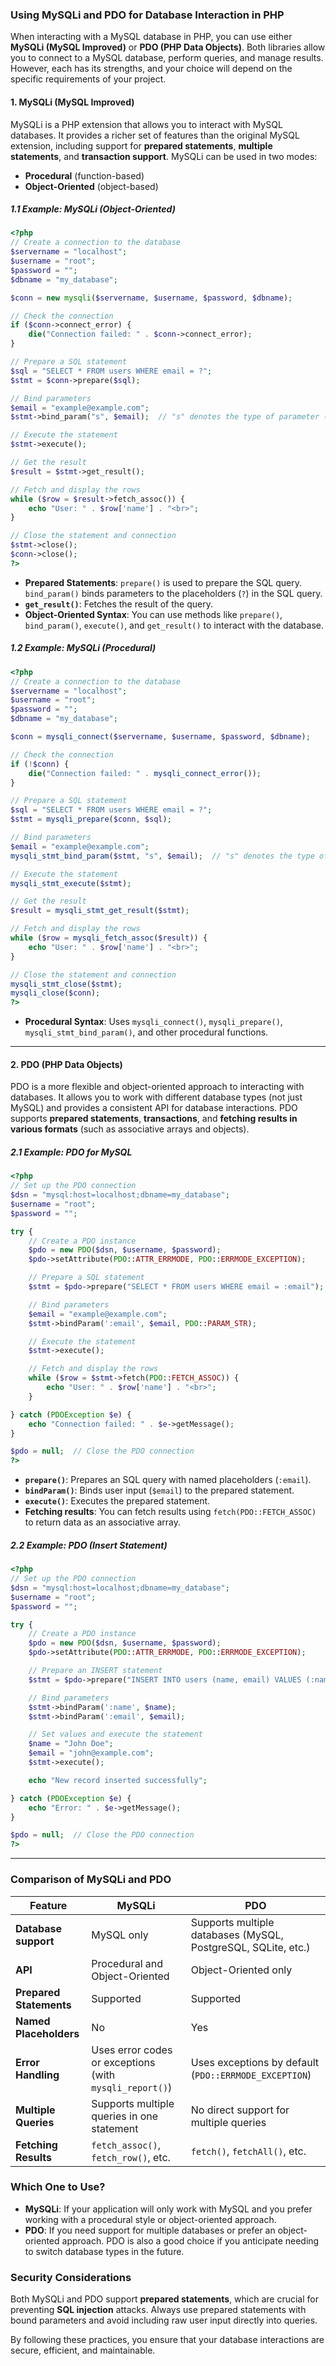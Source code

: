 ### **Using MySQLi and PDO for Database Interaction in PHP**

When interacting with a MySQL database in PHP, you can use either **MySQLi (MySQL Improved)** or **PDO (PHP Data Objects)**. Both libraries allow you to connect to a MySQL database, perform queries, and manage results. However, each has its strengths, and your choice will depend on the specific requirements of your project.

#### **1. MySQLi (MySQL Improved)**

MySQLi is a PHP extension that allows you to interact with MySQL databases. It provides a richer set of features than the original MySQL extension, including support for **prepared statements**, **multiple statements**, and **transaction support**. MySQLi can be used in two modes:

- **Procedural** (function-based)
- **Object-Oriented** (object-based)

##### **1.1 Example: MySQLi (Object-Oriented)**

```php
<?php
// Create a connection to the database
$servername = "localhost";
$username = "root";
$password = "";
$dbname = "my_database";

$conn = new mysqli($servername, $username, $password, $dbname);

// Check the connection
if ($conn->connect_error) {
    die("Connection failed: " . $conn->connect_error);
}

// Prepare a SQL statement
$sql = "SELECT * FROM users WHERE email = ?";
$stmt = $conn->prepare($sql);

// Bind parameters
$email = "example@example.com";
$stmt->bind_param("s", $email);  // "s" denotes the type of parameter (string)

// Execute the statement
$stmt->execute();

// Get the result
$result = $stmt->get_result();

// Fetch and display the rows
while ($row = $result->fetch_assoc()) {
    echo "User: " . $row['name'] . "<br>";
}

// Close the statement and connection
$stmt->close();
$conn->close();
?>
```

- **Prepared Statements**: `prepare()` is used to prepare the SQL query. `bind_param()` binds parameters to the placeholders (`?`) in the SQL query.
- **`get_result()`**: Fetches the result of the query.
- **Object-Oriented Syntax**: You can use methods like `prepare()`, `bind_param()`, `execute()`, and `get_result()` to interact with the database.

##### **1.2 Example: MySQLi (Procedural)**

```php
<?php
// Create a connection to the database
$servername = "localhost";
$username = "root";
$password = "";
$dbname = "my_database";

$conn = mysqli_connect($servername, $username, $password, $dbname);

// Check the connection
if (!$conn) {
    die("Connection failed: " . mysqli_connect_error());
}

// Prepare a SQL statement
$sql = "SELECT * FROM users WHERE email = ?";
$stmt = mysqli_prepare($conn, $sql);

// Bind parameters
$email = "example@example.com";
mysqli_stmt_bind_param($stmt, "s", $email);  // "s" denotes the type of parameter (string)

// Execute the statement
mysqli_stmt_execute($stmt);

// Get the result
$result = mysqli_stmt_get_result($stmt);

// Fetch and display the rows
while ($row = mysqli_fetch_assoc($result)) {
    echo "User: " . $row['name'] . "<br>";
}

// Close the statement and connection
mysqli_stmt_close($stmt);
mysqli_close($conn);
?>
```

- **Procedural Syntax**: Uses `mysqli_connect()`, `mysqli_prepare()`, `mysqli_stmt_bind_param()`, and other procedural functions.

---

#### **2. PDO (PHP Data Objects)**

PDO is a more flexible and object-oriented approach to interacting with databases. It allows you to work with different database types (not just MySQL) and provides a consistent API for database interactions. PDO supports **prepared statements**, **transactions**, and **fetching results in various formats** (such as associative arrays and objects).

##### **2.1 Example: PDO for MySQL**

```php
<?php
// Set up the PDO connection
$dsn = "mysql:host=localhost;dbname=my_database";
$username = "root";
$password = "";

try {
    // Create a PDO instance
    $pdo = new PDO($dsn, $username, $password);
    $pdo->setAttribute(PDO::ATTR_ERRMODE, PDO::ERRMODE_EXCEPTION);

    // Prepare a SQL statement
    $stmt = $pdo->prepare("SELECT * FROM users WHERE email = :email");

    // Bind parameters
    $email = "example@example.com";
    $stmt->bindParam(':email', $email, PDO::PARAM_STR);

    // Execute the statement
    $stmt->execute();

    // Fetch and display the rows
    while ($row = $stmt->fetch(PDO::FETCH_ASSOC)) {
        echo "User: " . $row['name'] . "<br>";
    }

} catch (PDOException $e) {
    echo "Connection failed: " . $e->getMessage();
}

$pdo = null;  // Close the PDO connection
?>
```

- **`prepare()`**: Prepares an SQL query with named placeholders (`:email`).
- **`bindParam()`**: Binds user input (`$email`) to the prepared statement.
- **`execute()`**: Executes the prepared statement.
- **Fetching results**: You can fetch results using `fetch(PDO::FETCH_ASSOC)` to return data as an associative array.

##### **2.2 Example: PDO (Insert Statement)**

```php
<?php
// Set up the PDO connection
$dsn = "mysql:host=localhost;dbname=my_database";
$username = "root";
$password = "";

try {
    // Create a PDO instance
    $pdo = new PDO($dsn, $username, $password);
    $pdo->setAttribute(PDO::ATTR_ERRMODE, PDO::ERRMODE_EXCEPTION);

    // Prepare an INSERT statement
    $stmt = $pdo->prepare("INSERT INTO users (name, email) VALUES (:name, :email)");

    // Bind parameters
    $stmt->bindParam(':name', $name);
    $stmt->bindParam(':email', $email);

    // Set values and execute the statement
    $name = "John Doe";
    $email = "john@example.com";
    $stmt->execute();

    echo "New record inserted successfully";

} catch (PDOException $e) {
    echo "Error: " . $e->getMessage();
}

$pdo = null;  // Close the PDO connection
?>
```

---

### **Comparison of MySQLi and PDO**

| Feature                         | MySQLi                                   | PDO                                      |
|----------------------------------|------------------------------------------|------------------------------------------|
| **Database support**             | MySQL only                               | Supports multiple databases (MySQL, PostgreSQL, SQLite, etc.) |
| **API**                          | Procedural and Object-Oriented           | Object-Oriented only                    |
| **Prepared Statements**          | Supported                                | Supported                                |
| **Named Placeholders**           | No                                       | Yes                                      |
| **Error Handling**               | Uses error codes or exceptions (with `mysqli_report()`) | Uses exceptions by default (`PDO::ERRMODE_EXCEPTION`) |
| **Multiple Queries**             | Supports multiple queries in one statement | No direct support for multiple queries  |
| **Fetching Results**             | `fetch_assoc()`, `fetch_row()`, etc.     | `fetch()`, `fetchAll()`, etc.            |

### **Which One to Use?**

- **MySQLi**: If your application will only work with MySQL and you prefer working with a procedural style or object-oriented approach.
- **PDO**: If you need support for multiple databases or prefer an object-oriented approach. PDO is also a good choice if you anticipate needing to switch database types in the future.

### **Security Considerations**

Both MySQLi and PDO support **prepared statements**, which are crucial for preventing **SQL injection** attacks. Always use prepared statements with bound parameters and avoid including raw user input directly into queries. 

By following these practices, you ensure that your database interactions are secure, efficient, and maintainable.
